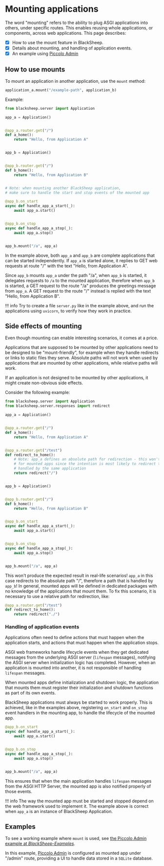 # Mounting applications

The word "mounting" refers to the ability to plug ASGI applications into
others, under specific routes. This enables reusing whole applications, or
components, across web applications. This page describes:

- [X] How to use the mount feature in BlackSheep.
- [X] Details about mounting, and handling of application events.
- [X] An example using [Piccolo Admin](https://github.com/piccolo-orm/piccolo_admin)

## How to use mounts

To mount an application in another application, use the `mount` method:

```python
application_a.mount("/example-path", application_b)
```

Example:

```python
from blacksheep.server import Application

app_a = Application()


@app_a.router.get("/")
def a_home():
    return "Hello, from Application A"


app_b = Application()


@app_b.router.get("/")
def b_home():
    return "Hello, from Application B"


# Note: when mounting another BlackSheep application,
# make sure to handle the start and stop events of the mounted app

@app_b.on_start
async def handle_app_a_start(_):
    await app_a.start()


@app_b.on_stop
async def handle_app_a_stop(_):
    await app_a.stop()


app_b.mount("/a", app_a)

```

In the example above, both `app_a` and `app_b` are complete applications that
can be started independently. If `app_a` is started alone, it replies to GET
web requests at route "/" with the text "Hello, from Application A".

Since `app_b` mounts `app_a` under the path "/a", when `app_b` is started, it
delegates requests to `/a` to the mounted application, therefore when `app_b`
is started, a GET request to the route "/a" produces the greetings message
from `app_a`. A GET request to the route "/" instead is replied with the text
"Hello, from Application B".

!!! info
    Try to create a file `server.py` like in the example above, and run the
    applications using `uvicorn`, to verify how they work in practice.

## Side effects of mounting
Even though mounting can enable interesting scenarios, it comes at a price.

Applications that are supposed to be mounted by other applications need to be
designed to be "mount-friendly", for example when they handle redirects or
links to static files they serve. Absolute paths will not work when used by
applications that are mounted by other applications, while relative paths will
work.

If an application is not designed to be mounted by other applications, it might
create non-obvious side effects.

Consider the following example:

```python
from blacksheep.server import Application
from blacksheep.server.responses import redirect

app_a = Application()


@app_a.router.get("/")
def a_home():
    return "Hello, from Application A"


@app_a.router.get("/test")
def redirect_to_home():
    # Note: app_a defines an absolute path for redirection - this won't work
    # for mounted apps since the intention is most likely to redirect to a path
    # handled by the same application
    return redirect("/")


app_b = Application()


@app_b.router.get("/")
def b_home():
    return "Hello, from Application B"


@app_b.on_start
async def handle_app_a_start(_):
    await app_a.start()


@app_b.on_stop
async def handle_app_a_stop(_):
    await app_a.stop()


app_b.mount("/a", app_a)

```

This won't produce the expected result in real-life scenarios! `app_a` in this
case redirects to the absolute path "/", therefore a path that is handled by
`app_b`! In general, mounted apps will be defined in dedicated packages with
no knowledge of the applications that mount them. To fix this scenario, it is
necessary to use a relative path for redirection, like:

```python
@app_a.router.get("/test")
def redirect_to_home():
    return redirect("./")
```

### Handling of application events
Applications often need to define actions that must happen when the application
starts, and actions that must happen when the application stops.

ASGI web frameworks handle lifecycle events when they get dedicated messages
from the underlying ASGI server (`lifespan` messages), notifying the ASGI
server when initialization logic has completed. However, when an application is
mounted into another, it is not responsible of handling `lifespan` messages.

When mounted apps define initialization and shutdown logic, the application
that mounts them must register their initialization and shutdown functions as
part of its own events.

BlackSheep applications must always be started to work properly. This is
achieved, like in the examples above, registering `on_start` and `on_stop`
event handlers in the mounting app, to handle the lifecycle of the mounted app.

```python
@app_b.on_start
async def handle_app_a_start(_):
    await app_a.start()


@app_b.on_stop
async def handle_app_a_stop(_):
    await app_a.stop()


app_b.mount("/a", app_a)
```

This ensures that when the main application handles `lifespan` messages from
the ASGI HTTP Server, the mounted app is also notified properly of those
events.

!!! info
    The way the mounted app must be started and stopped depend on the
    web framework used to implement it. The example above is correct when `app_a`
    is an instance of BlackSheep Application.

## Examples
To see a working example where `mount` is used, see [the Piccolo Admin example
at
_BlackSheep-Examples_](https://github.com/Neoteroi/BlackSheep-Examples/tree/main/piccolo-admin).

In this example, [Piccolo Admin](https://github.com/piccolo-orm/piccolo_admin)
is configured as mounted app under "/admin" route, providing a UI to handle
data stored in a `SQLite` database.
